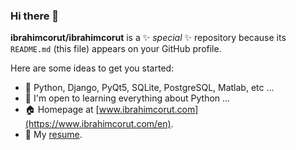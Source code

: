 ### Hi there 👋

**ibrahimcorut/ibrahimcorut** is a ✨ _special_ ✨ repository because its `README.md` (this file) appears on your GitHub profile.

Here are some ideas to get you started:

- 🔭 Python, Django, PyQt5, SQLite, PostgreSQL, Matlab, etc ...
- 🌱 I'm open to learning everything about Python ...
- 🏠 Homepage at [www.ibrahimcorut.com](https://www.ibrahimcorut.com/en).
- 💬 My [resume](https://www.ibrahimcorut.com/en/resume).
